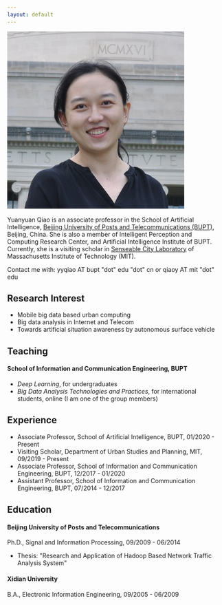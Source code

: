 ```yaml
---
layout: default
---
```


<img class="profile-picture" src="YUANYUAN_photo.jpg">

Yuanyuan Qiao is an associate professor in the School of Artificial Intelligence, [Beijing University of Posts and Telecommunications (BUPT)](https://english.bupt.edu.cn/), Beijing, China. She is also a member of Intelligent Perception and Computing Research Center, and Artificial Intelligence Institute of BUPT. Currently, she is a visiting scholar in [Senseable City Laboratory](http://senseable.mit.edu/) of Massachusetts Institute of Technology (MIT).

Contact me with: yyqiao AT bupt "dot" edu "dot" cn or qiaoy AT mit "dot" edu 

## Research Interest

- Mobile big data based urban computing
- Big data analysis in Internet and Telecom
- Towards artificial situation awareness by autonomous surface vehicle

## Teaching

#### School of Information and Communication Engineering, BUPT

- *Deep Learning*, for undergraduates
- *Big Data Analysis Technologies and Practices*, for international students, online (I am one of the group members)

## Experience

- Associate Professor, School of Artificial Intelligence, BUPT, 01/2020 - Present
- Visiting Scholar, Department of Urban Studies and Planning, MIT, 09/2019 - Present
- Associate Professor, School of Information and Communication Engineering, BUPT, 12/2017 - 01/2020
- Assistant Professor, School of Information and Communication Engineering, BUPT, 07/2014 - 12/2017 

## Education

#### Beijing University of Posts and Telecommunications

Ph.D., Signal and Information Processing, 09/2009 - 06/2014
- Thesis: "Research and Application of Hadoop Based Network Traffic Analysis System"

#### Xidian University

B.A., Electronic Information Engineering, 09/2005 - 06/2009


